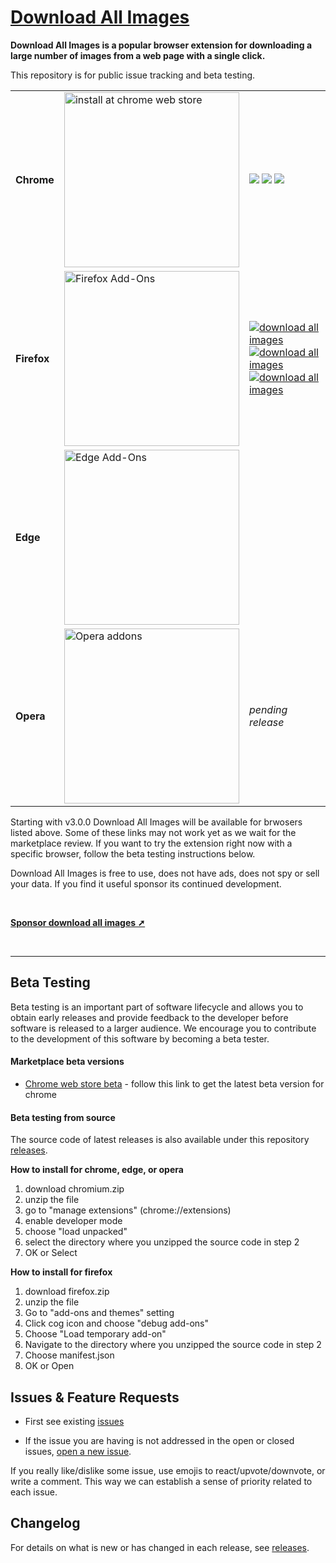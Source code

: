  # [Download All Images](https://download-all-images.mobilefirst.me)

**Download All Images is a popular browser extension for downloading a large number of images from a web page with a single click.**

This repository is for public issue tracking and beta testing.

||||
:--- | :--- |  :---
**Chrome** | <a href="https://chrome.google.com/webstore/detail/ifipmflagepipjokmbdecpmjbibjnakm"><img alt="install at chrome web store" width="280" src="https://raw.githubusercontent.com/MobileFirstLLC/download-all-images/master/.github/badge-chrome.png"/></a> | <a href="https://chrome.google.com/webstore/detail/ifipmflagepipjokmbdecpmjbibjnakm" rel="nofollow"><img src="https://img.shields.io/chrome-web-store/users/ifipmflagepipjokmbdecpmjbibjnakm?style=for-the-badge"></a> <a href="https://chrome.google.com/webstore/detail/ifipmflagepipjokmbdecpmjbibjnakm" rel="nofollow"><img src="https://img.shields.io/chrome-web-store/rating/ifipmflagepipjokmbdecpmjbibjnakm?style=for-the-badge"></a> <a href="https://chrome.google.com/webstore/detail/ifipmflagepipjokmbdecpmjbibjnakm" rel="nofollow"><img src="https://img.shields.io/chrome-web-store/rating-count/ifipmflagepipjokmbdecpmjbibjnakm?style=for-the-badge"></a>
**Firefox** | <a href="https://addons.mozilla.org/en-US/firefox/addon/download-all-images/"><img alt="Firefox Add-Ons" width="280" src="https://raw.githubusercontent.com/MobileFirstLLC/download-all-images/master/.github/badge-firefox.png"/></a> | <a href="https://addons.mozilla.org/en-US/firefox/addon/download-all-images/"><img src='https://img.shields.io/amo/users/download-all-images?style=for-the-badge' alt="download all images" /></a> <a href="https://addons.mozilla.org/en-US/firefox/addon/download-all-images/"><img src='https://img.shields.io/amo/dw/download-all-images?style=for-the-badge' alt="download all images" /></a> <a href="https://addons.mozilla.org/en-US/firefox/addon/download-all-images/"><img src='https://img.shields.io/badge/rating-unrated-orange?style=for-the-badge' alt="download all images" /></a>
**Edge** | <a href="https://microsoftedge.microsoft.com/addons/detail/hpceppbbhmfebdnpaeiififakbogkgfa"><img alt="Edge Add-Ons" width="280" src="https://raw.githubusercontent.com/MobileFirstLLC/download-all-images/master/.github/badge-edge.png"/></a> | <a href="https://microsoftedge.microsoft.com/addons/detail/hpceppbbhmfebdnpaeiififakbogkgfa"><img src="https://img.shields.io/badge/version-v3.0.0-blue?style=for-the-badge" alt="" /></a>
**Opera** | <a href="https://addons.opera.com/en/extensions/details/download-all-images-3/"><img alt="Opera addons" src="https://raw.githubusercontent.com/MobileFirstLLC/download-all-images/master/.github/badge-opera.png" width="280" /></a> | _pending release_

Starting with v3.0.0 Download All Images will be available for brwosers listed above. Some of these links may not work yet as we wait for the marketplace review. If you 
want to try the extension right now with a specific browser, follow the beta testing instructions below.

Download All Images is free to use, does not have ads, does not spy or sell your data. If you find it useful sponsor its continued development.

<br/>

**[Sponsor download all images ➚](https://www.buymeacoffee.com/mobilefirstllc)**

<br/>

* * *

## Beta Testing

Beta testing is an important part of software lifecycle and allows you to obtain
early releases and provide feedback to the developer before software is released to
a larger audience. We encourage you to contribute to the development of this software
by becoming a beta tester.

#### Marketplace beta versions

- [Chrome web store beta](https://chrome.google.com/webstore/detail/pbpfcndidgbhgkocfmkoaddgpnfieijn) - follow this link to get the latest beta version for chrome

#### Beta testing from source

The source code of latest releases is also available under this repository [releases](https://github.com/MobileFirstLLC/download-all-images/releases). 

**How to install for chrome, edge, or opera**

1. download chromium.zip
2. unzip the file
3. go to "manage extensions" (chrome://extensions)
4. enable developer mode
5. choose "load unpacked"
6. select the directory where you unzipped the source code in step 2
7. OK or Select

**How to install for firefox**

1. download firefox.zip
2. unzip the file
3. Go to "add-ons and themes" setting
4. Click cog icon and choose "debug add-ons"
5. Choose "Load temporary add-on"
6. Navigate to the directory where you unzipped the source code in step 2
7. Choose manifest.json
8. OK or Open

## Issues & Feature Requests

- First see existing [issues](https://github.com/MobileFirstLLC/download-all-images/issues)

- If the issue you are having is not addressed in the open or closed issues, [open a new issue](https://github.com/MobileFirstLLC/download-all-images/issues/new/choose).

If you really like/dislike some issue, use emojis to react/upvote/downvote, or write a comment. This way we can establish a sense of priority related to each issue. 

## Changelog

For details on what is new or has changed in each release, see [releases](https://github.com/MobileFirstLLC/download-all-images/releases).
